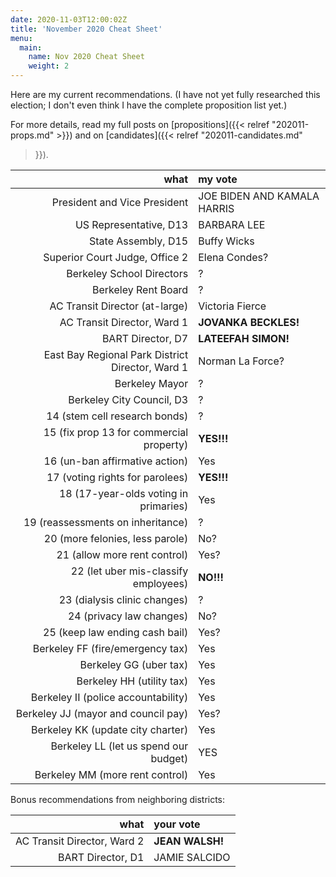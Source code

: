 ```yaml
---
date: 2020-11-03T12:00:02Z
title: 'November 2020 Cheat Sheet'
menu:
  main:
    name: Nov 2020 Cheat Sheet
    weight: 2
---
```


Here are my current recommendations. (I have not yet fully researched this
election; I don't even think I have the complete proposition list yet.)

For more details, read my full posts on [propositions]({{< relref
"202011-props.md" >}}) and on [candidates]({{< relref "202011-candidates.md"
>}}).

<!--more-->

what|my vote
--:|:-----
President and Vice President | JOE BIDEN AND KAMALA HARRIS
US Representative, D13 | BARBARA LEE
State Assembly, D15 | Buffy Wicks
Superior Court Judge, Office 2 | Elena Condes?
Berkeley School Directors | ?
Berkeley Rent Board | ?
AC Transit Director (at-large) | Victoria Fierce
AC Transit Director, Ward 1 | **JOVANKA BECKLES!**
BART Director, D7 | **LATEEFAH SIMON!**
East Bay Regional Park District Director, Ward 1 | Norman La Force?
Berkeley Mayor | ?
Berkeley City Council, D3 | ?
14 (stem cell research bonds) | ?
15 (fix prop 13 for commercial property) | **YES!!!**
16 (un-ban affirmative action) | Yes
17 (voting rights for parolees) | **YES!!!**
18 (17-year-olds voting in primaries) | Yes
19 (reassessments on inheritance) | ?
20 (more felonies, less parole) | No?
21 (allow more rent control) | Yes?
22 (let uber mis-classify employees) | **NO!!!**
23 (dialysis clinic changes) | ?
24 (privacy law changes) | No?
25 (keep law ending cash bail) | Yes?
Berkeley FF (fire/emergency tax) | Yes
Berkeley GG (uber tax) | Yes
Berkeley HH (utility tax) | Yes
Berkeley II (police accountability) | Yes
Berkeley JJ (mayor and council pay) | Yes?
Berkeley KK (update city charter) | Yes
Berkeley LL (let us spend our budget) | YES
Berkeley MM (more rent control) | Yes

Bonus recommendations from neighboring districts:

what|your vote
--:|:-----
AC Transit Director, Ward 2 | **JEAN WALSH!**
BART Director, D1 | JAMIE SALCIDO
